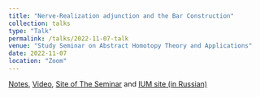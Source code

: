 ```yaml
---
title: "Nerve-Realization adjunction and the Bar Construction"
collection: talks
type: "Talk"
permalink: /talks/2022-11-07-talk
venue: "Study Seminar on Abstract Homotopy Theory and Applications"
date: 2022-11-07
location: "Zoom"
---
```


[Notes](https://drive.google.com/file/d/183TxU2vrP94UMjDy9bLxE3kmL7Bz2znT/view), [Video](https://youtu.be/5A36vq1NfDc), [Site of The Seminar](https://sites.google.com/view/homotopy-basics-seminar) and [IUM site (in Russian)](https://ium.mccme.ru/f22/f22-kaledin.html)

